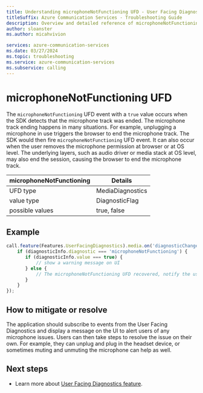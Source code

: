 ```yaml
---
title: Understanding microphoneNotFunctioning UFD - User Facing Diagnostics
titleSuffix: Azure Communication Services - Troubleshooting Guide
description: Overview and detailed reference of microphoneNotFunctioning UFD
author: sloanster
ms.author: micahvivion

services: azure-communication-services
ms.date: 03/27/2024
ms.topic: troubleshooting
ms.service: azure-communication-services
ms.subservice: calling
---
```


# microphoneNotFunctioning UFD
The `microphoneNotFunctioning` UFD event with a `true` value occurs when the SDK detects that the microphone track was ended. The microphone track ending happens in many situations.
For example, unplugging a microphone in use triggers the browser to end the microphone track. The SDK would then fire `microphoneNotFunctioning` UFD event.
It can also occur when the user removes the microphone permission at browser or at OS level. The underlying layers, such as audio driver or media stack at OS level, may also end the session, causing the browser to end the microphone track.

| microphoneNotFunctioning              | Details                |
| --------------------------------------|------------------------|
| UFD type                              | MediaDiagnostics       |
| value type                            | DiagnosticFlag         |
| possible values                       | true, false            |

## Example
```typescript
call.feature(Features.UserFacingDiagnostics).media.on('diagnosticChanged', (diagnosticInfo) => {
    if (diagnosticInfo.diagnostic === 'microphoneNotFunctioning') {
       if (diagnosticInfo.value === true) {
           // show a warning message on UI
       } else {
           // The microphoneNotFunctioning UFD recovered, notify the user
       }
    }
});
```
## How to mitigate or resolve
The application should subscribe to events from the User Facing Diagnostics and display a message on the UI to alert users of any microphone issues.
Users can then take steps to resolve the issue on their own.
For example, they can unplug and plug in the headset device, or sometimes muting and unmuting the microphone can help as well.

## Next steps
* Learn more about [User Facing Diagnostics feature](../../../../../concepts/voice-video-calling/user-facing-diagnostics.md?pivots=platform-web).
